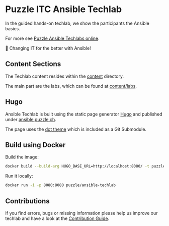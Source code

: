 # Puzzle ITC Ansible Techlab

In the guided hands-on techlab, we show the participants the Ansible basics.

For more see [Puzzle Ansible Techlabs online](https://ansible.puzzle.ch/).

:rocket: Changing IT for the better with Ansible!

## Content Sections

The Techlab content resides within the [content](content) directory.

The main part are the labs, which can be found at [content/labs](content/labs).

## Hugo

Ansible Techlab is built using the static page generator [Hugo](https://gohugo.io/) and published under [ansible.puzzle.ch](https://ansible.puzzle.ch/).

The page uses the [dot theme](https://github.com/themefisher/dot) which is included as a Git Submodule.

## Build using Docker

Build the image:

```bash
docker build --build-arg HUGO_BASE_URL=http://localhost:8080/ -t puzzle/ansible-techlab:latest .
```

Run it locally:

```bash
docker run -i -p 8080:8080 puzzle/ansible-techlab
```

## Contributions

If you find errors, bugs or missing information please help us improve our techlab and have a look at the [Contribution Guide](CONTRIBUTING.md).
